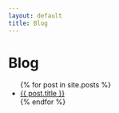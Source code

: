 ```yaml
---
layout: default
title: Blog
---
```

<div class="content">
  <h1>Blog</h1>
  <ul>
    {% for post in site.posts %}
    <li><a href="{{ post.url | relative_url }}">{{ post.title }}</a></li>
    {% endfor %}
  </ul>
</div>
